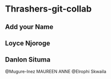 <!-- feature, chore, refactor, bugfix -->
# Thrashers-git-collab
## Add your Name
## Loyce Njoroge
## Danlon Situma
@Mugure-Inez
MAUREEN ANNE 
@Elrophi Skwaila

